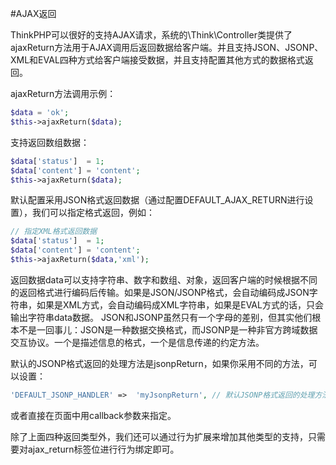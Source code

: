 #AJAX返回

ThinkPHP可以很好的支持AJAX请求，系统的\Think\Controller类提供了ajaxReturn方法用于AJAX调用后返回数据给客户端。并且支持JSON、JSONP、XML和EVAL四种方式给客户端接受数据，并且支持配置其他方式的数据格式返回。

ajaxReturn方法调用示例：

```Php
$data = 'ok';
$this->ajaxReturn($data);
```

支持返回数组数据：

```Php
$data['status']  = 1;
$data['content'] = 'content';
$this->ajaxReturn($data);
```

默认配置采用JSON格式返回数据（通过配置DEFAULT_AJAX_RETURN进行设置），我们可以指定格式返回，例如：

```Php
// 指定XML格式返回数据
$data['status']  = 1;
$data['content'] = 'content';
$this->ajaxReturn($data,'xml');
```

返回数据data可以支持字符串、数字和数组、对象，返回客户端的时候根据不同的返回格式进行编码后传输。如果是JSON/JSONP格式，会自动编码成JSON字符串，如果是XML方式，会自动编码成XML字符串，如果是EVAL方式的话，只会输出字符串data数据。
JSON和JSONP虽然只有一个字母的差别，但其实他们根本不是一回事儿：JSON是一种数据交换格式，而JSONP是一种非官方跨域数据交互协议。一个是描述信息的格式，一个是信息传递的约定方法。

默认的JSONP格式返回的处理方法是jsonpReturn，如果你采用不同的方法，可以设置：

```Php
'DEFAULT_JSONP_HANDLER' =>  'myJsonpReturn', // 默认JSONP格式返回的处理方法
```

或者直接在页面中用callback参数来指定。

除了上面四种返回类型外，我们还可以通过行为扩展来增加其他类型的支持，只需要对ajax_return标签位进行行为绑定即可。

